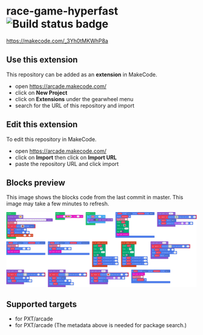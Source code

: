# race-game-hyperfast ![Build status badge](https://github.com/mameeewin/race-game-hyperfast/workflows/MakeCode/badge.svg)

https://makecode.com/_3Yh0tMKWhP8a

## Use this extension

This repository can be added as an **extension** in MakeCode.

* open https://arcade.makecode.com/
* click on **New Project**
* click on **Extensions** under the gearwheel menu
* search for the URL of this repository and import

## Edit this extension

To edit this repository in MakeCode.

* open https://arcade.makecode.com/
* click on **Import** then click on **Import URL**
* paste the repository URL and click import

## Blocks preview

This image shows the blocks code from the last commit in master.
This image may take a few minutes to refresh.

![A rendered view of the blocks](https://github.com/mameeewin/race-game-hyperfast/raw/master/.makecode/blocks.png)

## Supported targets

* for PXT/arcade
* for PXT/arcade
(The metadata above is needed for package search.)

